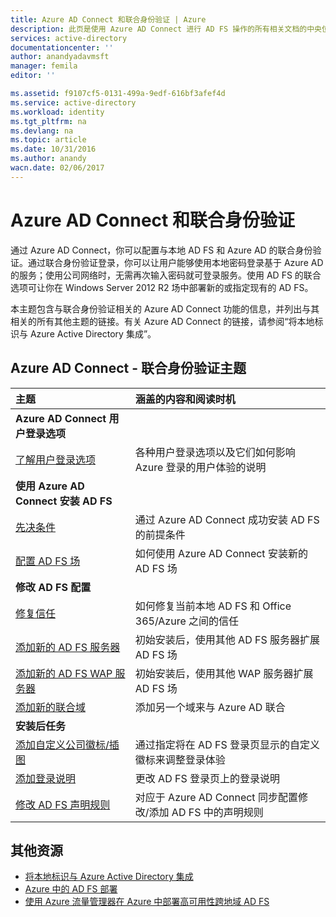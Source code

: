 ```yaml
---
title: Azure AD Connect 和联合身份验证 | Azure
description: 此页是使用 Azure AD Connect 进行 AD FS 操作的所有相关文档的中央位置
services: active-directory
documentationcenter: ''
author: anandyadavmsft
manager: femila
editor: ''

ms.assetid: f9107cf5-0131-499a-9edf-616bf3afef4d
ms.service: active-directory
ms.workload: identity
ms.tgt_pltfrm: na
ms.devlang: na
ms.topic: article
ms.date: 10/31/2016
ms.author: anandy
wacn.date: 02/06/2017
---
```


# Azure AD Connect 和联合身份验证
通过 Azure AD Connect，你可以配置与本地 AD FS 和 Azure AD 的联合身份验证。通过联合身份验证登录，你可以让用户能够使用本地密码登录基于 Azure AD 的服务；使用公司网络时，无需再次输入密码就可登录服务。使用 AD FS 的联合选项可让你在 Windows Server 2012 R2 场中部署新的或指定现有的 AD FS。

本主题包含与联合身份验证相关的 Azure AD Connect 功能的信息，并列出与其相关的所有其他主题的链接。有关 Azure AD Connect 的链接，请参阅“将本地标识与 Azure Active Directory 集成”。

## Azure AD Connect - 联合身份验证主题
| 主题 | 涵盖的内容和阅读时机 |
|:--- |:--- |
| **Azure AD Connect 用户登录选项** | |
| [了解用户登录选项](./active-directory-aadconnect-user-signin.md) |各种用户登录选项以及它们如何影响 Azure 登录的用户体验的说明 |
| **使用 Azure AD Connect 安装 AD FS** | |
| [先决条件](./connect/active-directory-aadconnect-get-started-custom.md#ad-fs-configuration-pre-requisites) |通过 Azure AD Connect 成功安装 AD FS 的前提条件 |
| [配置 AD FS 场](./connect/active-directory-aadconnect-get-started-custom.md#configuring-federation-with-ad-fs) |如何使用 Azure AD Connect 安装新的 AD FS 场 |
| **修改 AD FS 配置** | |
| [修复信任](./active-directory-aadconnect-federation-management.md#repairthetrust) |如何修复当前本地 AD FS 和 Office 365/Azure 之间的信任 |
| [添加新的 AD FS 服务器](./active-directory-aadconnect-federation-management.md#addadfsserver) |初始安装后，使用其他 AD FS 服务器扩展 AD FS 场 |
| [添加新的 AD FS WAP 服务器](./active-directory-aadconnect-federation-management.md#addwapserver) |初始安装后，使用其他 WAP 服务器扩展 AD FS 场 |
| [添加新的联合域](./active-directory-aadconnect-federation-management.md#addfeddomain) |添加另一个域来与 Azure AD 联合 |
| **安装后任务** | |
| [添加自定义公司徽标/插图](./active-directory-aadconnect-federation-management.md#customlogo) |通过指定将在 AD FS 登录页显示的自定义徽标来调整登录体验 |
| [添加登录说明](./active-directory-aadconnect-federation-management.md#addsignindescription) |更改 AD FS 登录页上的登录说明 |
| [修改 AD FS 声明规则](./active-directory-aadconnect-federation-management.md#modclaims) |对应于 Azure AD Connect 同步配置修改/添加 AD FS 中的声明规则 |

## 其他资源
- [将本地标识与 Azure Active Directory 集成](./active-directory-aadconnect.md)
- [Azure 中的 AD FS 部署](./active-directory-aadconnect-azure-adfs.md)
- [使用 Azure 流量管理器在 Azure 中部署高可用性跨地域 AD FS](./active-directory-adfs-in-azure-with-azure-traffic-manager.md)

<!---HONumber=Mooncake_Quality_Review_0125_2017-->